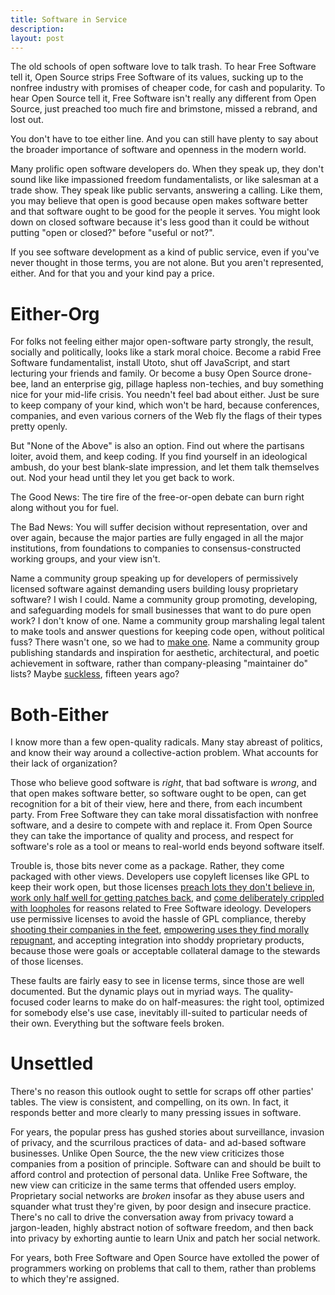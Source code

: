 ```yaml
---
title: Software in Service
description:
layout: post
---
```


The old schools of open software love to talk trash.  To hear Free Software tell it, Open Source strips Free Software of its values, sucking up to the nonfree industry with promises of cheaper code, for cash and popularity.  To hear Open Source tell it, Free Software isn't really any different from Open Source, just preached too much fire and brimstone, missed a rebrand, and lost out.

You don't have to toe either line.  And you can still have plenty to say about the broader importance of software and openness in the modern world.

Many prolific open software developers do.  When they speak up, they don't sound like like impassioned freedom fundamentalists, or like salesman at a trade show.  They speak like public servants, answering a calling.  Like them, you may believe that open is good because open makes software better and that software ought to be good for the people it serves.  You might look down on closed software because it's less good than it could be without putting "open or closed?" before "useful or not?".

If you see software development as a kind of public service, even if you've never thought in those terms, you are not alone.  But you aren't represented, either.  And for that you and your kind pay a price.

# Either-Org

For folks not feeling either major open-software party strongly, the result, socially and politically, looks like a stark moral choice.  Become a rabid Free Software fundamentalist, install Utoto, shut off JavaScript, and start lecturing your friends and family.  Or become a busy Open Source drone-bee, land an enterprise gig, pillage hapless non-techies, and buy something nice for your mid-life crisis.  You needn't feel bad about either.  Just be sure to keep company of your kind, which won't be hard, because conferences, companies, and even various corners of the Web fly the flags of their types pretty openly.

But "None of the Above" is also an option.  Find out where the partisans loiter, avoid them, and keep coding.  If you find yourself in an ideological ambush, do your best blank-slate impression, and let them talk themselves out.  Nod your head until they let you get back to work.

The Good News: The tire fire of the free-or-open debate can burn right along without you for fuel.

The Bad News: You will suffer decision without representation, over and over again, because the major parties are fully engaged in all the major institutions, from foundations to companies to consensus-constructed working groups, and your view isn't.

Name a community group speaking up for developers of permissively licensed software against demanding users building lousy proprietary software?  I wish I could.  Name a community group promoting, developing, and safeguarding models for small businesses that want to do pure open work?  I don't know of one.  Name a community group marshaling legal talent to make tools and answer questions for keeping code open, without political fuss? There wasn't one, so we had to [make one](https://blueoakcouncil.org).  Name a community group publishing standards and inspiration for aesthetic, architectural, and poetic achievement in software, rather than company-pleasing "maintainer do" lists?  Maybe [suckless](https://suckless.org), fifteen years ago?

# Both-Either

I know more than a few open-quality radicals.  Many stay abreast of politics, and know their way around a collective-action problem.  What accounts for their lack of organization?

Those who believe good software is _right_, that bad software is _wrong_, and that open makes software better, so software ought to be open, can get recognition for a bit of their view, here and there, from each incumbent party.  From Free Software they can take moral dissatisfaction with nonfree software, and a desire to compete with and replace it.  From Open Source they can take the importance of quality and process, and respect for software's role as a tool or means to real-world ends beyond software itself.

Trouble is, those bits never come as a package.  Rather, they come packaged with other views.  Developers use copyleft licenses like GPL to keep their work open, but those licenses [preach lots they don't believe in](https://www.gnu.org/licenses/gpl-3.0.en.html#preamble), [work only half well for getting patches back](https://writing.kemitchell.com/2018/08/28/Unhappy-Coincidences.html#software-freedom-doesnt-mean-patches-back), and [come deliberately crippled with loopholes](https://blog.licensezero.com/2018/09/14/free-to-take-freedom) for reasons related to Free Software ideology.  Developers use permissive licenses to avoid the hassle of GPL compliance, thereby [shooting their companies in the feet](https://redislabs.com/press/commons-clause-stops-open-source-abuse/), [empowering uses they find morally repugnant](https://github.com/lerna/lerna/pull/1616), and accepting integration into shoddy proprietary products, because those were goals or acceptable collateral damage to the stewards of those licenses.

These faults are fairly easy to see in license terms, since those are well documented.  But the dynamic plays out in myriad ways.  The quality-focused coder learns to make do on half-measures: the right tool, optimized for somebody else's use case, inevitably ill-suited to particular needs of their own.  Everything but the software feels broken.

# Unsettled

There's no reason this outlook ought to settle for scraps off other parties' tables.  The view is consistent, and compelling, on its own.  In fact, it responds better and more clearly to many pressing issues in software.

For years, the popular press has gushed stories about surveillance, invasion of privacy, and the scurrilous practices of data- and ad-based software businesses.  Unlike Open Source, the the new view criticizes those companies from a position of principle.  Software can and should be built to afford control and protection of personal data.  Unlike Free Software, the new view can criticize in the same terms that offended users employ.  Proprietary social networks are _broken_ insofar as they abuse users and squander what trust they're given, by poor design and insecure practice.  There's no call to drive the conversation away from privacy toward a jargon-leaden, highly abstract notion of software freedom, and then back into privacy by exhorting auntie to learn Unix and patch her social network.

For years, both Free Software and Open Source have extolled the power of programmers working on problems that call to them, rather than problems to which they're assigned.
